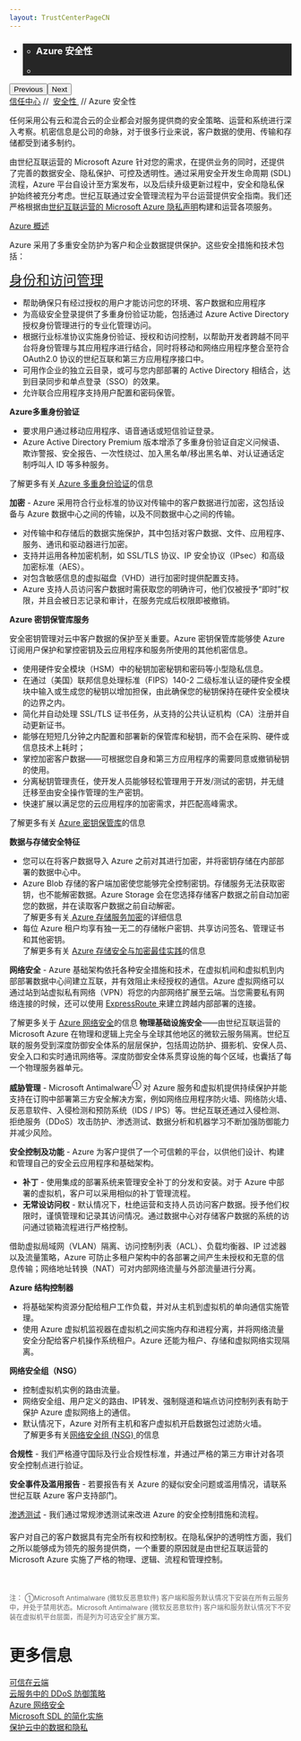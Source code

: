 ```yaml
---
layout: TrustCenterPageCN
---
```

<div class="row-fluid">
   <div class="span">
      <div>
         <div id="HeroWrapper" data-cols="1" data-view1="1" data-view2="1" data-view3="1" data-view4="1" class="row-fluid wider hero grid-container">
            <div class="span bp0-col-1-1 bp1-col-1-1 bp2-col-1-1 bp3-col-1-1">
               <div bi:type="slideshow" class="slideshow slideshow-hero hero" xmlns:bi="urn:schemas-microsoft-com:mscom:bi">
                  <ul bi:type="list" class="slides">
                     <li id="slide-1" bi:index="0" selectBi="">
                        <div class="heroitem light-foreground" bi:type="heroitem">
                           <div class="media" bi:parenttitle="t1">
                              <a href="" bi:track="False" bi:titleflag="t1" bi:index="0">
                                 <div data-picture="" data-alt="You are in control of your data" data-disable-swap-below="">
                                    <div data-src="https://c.s-microsoft.com/en-us/CMSImages/MS_TrustCenter_Privacy_Header.jpg?version=dc9c5b9b-c334-7922-892a-15c2cd65053d"></div>
                                    <noscript></noscript>
                                 </div>
                              </a>
                           </div>
                           <div class="text" bi:type="cta">
                              <div class="text-container">
                                 <div class="box" style="background: rgba(0,0,0,.85); color: #FFFFFF;">
                                    <ul bi:type="list" class="headerCaption subpageHeaderCaption">
                                       <li class="box-title">
                                          <h3 class="box-title" bi:type="title" bi:title="t1" style="color: #FFFFFF;">Azure 安全性</h3>
                                       </li>
                                       <li class="box-actions box-description"><a target="_self" class="mscom-link" href=""></a></li>
                                    </ul>
                                 </div>
                              </div>
                           </div>
                        </div>
                     </li>
                  </ul>
                  <div class="navigation international" bi:track="false">
                     <div class="grid-container settop" data-title-text="Go To Slide "></div>
                  </div>
                  <div class="prev-next" bi:track="false"><button class="prev"><span class="icon-left" aria-hidden="true"></span><span class="screen-reader-text">Previous</span></button><button class="next"><span class="icon-right" aria-hidden="true"></span><span class="screen-reader-text">Next</span></button></div>
                  <div id="play-pause" class="play-pause" style="display:none">
                     <div class="pause"><button id="pauseButton" class="pause_button"><span class="icon-pause" aria-hidden="true"></span><span class="screen-reader-text">Pause</span></button></div>
                     <div class="play"><button id="playButton" class="play_button"><span class="icon-play" aria-hidden="true"></span><span class="screen-reader-text">Play</span></button></div>
                  </div>
               </div>
            </div>
         </div>
         <div id="BreadcrumbWrapper" data-cols="1" data-view1="1" data-view2="1" data-view3="1" data-view4="1" class="row-fluid grid-container mscom-grid-container breadcrumbs">
            <div class="span bp0-col-1-1 bp1-col-1-1 bp2-col-1-1 bp3-col-1-1"><a target="_self" class="mscom-link" href="../default.html">信任中心</a> // 
               <a target="_self" class="mscom-link" href="../security/default.html">安全性 </a> // Azure 安全性
            </div>
         </div>
         <div id="ContentWrapper" data-cols="2" data-view1="1" data-view2="2" data-view3="2" data-view4="2" class="row-fluid subpageBody">
            <div class="span bp0-col-1-1 bp2-col-2-1 bp3-col-2-1 bp1-col-2-2">
               <p>任何采用公有云和混合云的企业都会对服务提供商的安全策略、运营和系统进行深入考察。机密信息是公司的命脉，对于很多行业来说，客户数据的使用、传输和存储都受到诸多制约。
               </p>
               <p>由世纪互联运营的 Microsoft Azure 针对您的需求，在提供业务的同时，还提供了完善的数据安全、隐私保护、可控及透明性。通过采用安全开发生命周期 (SDL) 流程，Azure 平台自设计至方案发布，以及后续升级更新过程中，安全和隐私保护始终被充分考虑。世纪互联通过安全管理流程为平台运营提供安全指南。我们还严格根据由<a target="_self" class="mscom-link" href="https://www.azure.cn/support/legal/privacy-statement/">世纪互联运营的 Microsoft Azure 隐私声明</a>构建和运营各项服务。 </p>
               <p><a href="https://www.trustcenter.cn/zh-cn/cloudservices/azure.html">Azure 概述 </a></p>
               <p>Azure 采用了多重安全防护为客户和企业数据提供保护。这些安全措施和技术包括：</p>
                  <p><a href="https://www.trustcenter.cn/zh-cn/cloudservices/azure.html" style="font-size:24px;">身份和访问管理</a></p>
                  <ul style="list-style-type:disc">
                     <li>帮助确保只有经过授权的用户才能访问您的环境、客户数据和应用程序</li>
                     <li>为高级安全登录提供了多重身份验证功能，包括通过 Azure Active Directory 授权身份管理进行的专业化管理访问。</li>
                     <li>根据行业标准协议实施身份验证、授权和访问控制，以帮助开发者跨越不同平台将身份管理与其应用程序进行结合，同时将移动和网络应用程序整合至符合 OAuth2.0 协议的世纪互联和第三方应用程序接口中。</li>
                     <li>可用作企业的独立云目录，或可与您内部部署的 Active Directory 相结合，达到目录同步和单点登录（SSO）的效果。</li>
                     <li>允许联合应用程序支持用户配置和密码保管。</li>
                  </ul>
                  <p><strong>Azure多重身份验证</strong></p>
                  <ul style="list-style-type:disc">
                     <li>要求用户通过移动应用程序、语音通话或短信验证登录。</li>
                     <li>Azure Active Directory Premium 版本增添了多重身份验证自定义问候语、欺诈警报、安全报告、一次性绕过、加入黑名单/移出黑名单、对认证通话定制呼叫人 ID 等多种服务。</li>
                  </ul>
                  <p>了解更多有关<a href="https://www.azure.cn/home/features/multi-factor-authentication/"> Azure 多重身份验证</a>的信息</p>
                  <p><span><strong>加密</strong> - Azure 采用符合行业标准的协议对传输中的客户数据进行加密，这包括设备与 Azure 数据中心之间的传输，以及不同数据中心之间的传输。</span></p>
                  <ul style="list-style-type:disc">
                     <li>对传输中和存储后的数据实施保护，其中包括对客户数据、文件、应用程序、服务、通讯和驱动器进行加密。</li>
                     <li>支持并运用各种加密机制，如 SSL/TLS 协议、IP 安全协议（IPsec）和高级加密标准（AES）。</li>
                     <li>对包含敏感信息的虚拟磁盘（VHD）进行加密时提供配置支持。</li>
                     <li>Azure 支持人员访问客户数据时需获取您的明确许可，他们仅被授予“即时”权限，并且会被日志记录和审计，在服务完成后权限即被撤销。</li>
                  </ul>
                  <p><b>Azure 密钥保管库服务</b></p>
                  <p>安全密钥管理对云中客户数据的保护至关重要。Azure 密钥保管库能够使 Azure 订阅用户保护和掌控密钥及云应用程序和服务所使用的其他机密信息。</p>
                  <ul style="list-style-type:disc">
                     <li>使用硬件安全模块（HSM）中的秘钥加密秘钥和密码等小型隐私信息。</li>
                     <li>在通过（美国）联邦信息处理标准（FIPS）140-2 二级标准认证的硬件安全模块中输入或生成您的秘钥以增加担保，由此确保您的秘钥保持在硬件安全模块的边界之内。</li>
                     <li>简化并自动处理 SSL/TLS 证书任务，从支持的公共认证机构（CA）注册并自动更新证书。</li>
                     <li>能够在短短几分钟之内配置和部署新的保管库和秘钥，而不会在采购、硬件或信息技术上耗时；</li>
                     <li>掌控加密客户数据——可根据您自身和第三方应用程序的需要同意或撤销秘钥的使用。</li>
                     <li>分离秘钥管理责任，使开发人员能够轻松管理用于开发/测试的密钥，并无缝迁移至由安全操作管理的生产密钥。</li>
                     <li>快速扩展以满足您的云应用程序的加密需求，并匹配高峰需求。</li>
                  </ul>
                  <p>了解更多有关 <a href="https://www.azure.cn/home/features/key-vault">Azure 密钥保管库</a>的信息</p>
                  <p><b>数据与存储安全特征</b></p>
                  <ul style="list-style-type:disc">
                     <li>您可以在将客户数据导入 Azure 之前对其进行加密，并将密钥存储在内部部署的数据中心中。</li>
                     <li>Azure Blob 存储的客户端加密使您能够完全控制密钥。存储服务无法获取密钥，也不能解密数据。Azure Storage 会在您选择存储客户数据之前自动加密您的数据，并在读取客户数据之前自动解密。</br>了解更多有关<a href="https://www.azure.cn/documentation/articles/storage-service-encryption/"> Azure 存储服务加密</a>的详细信息</li>
                     <li>每位 Azure 租户均享有独一无二的存储帐户密钥、共享访问签名、管理证书和其他密钥。</br>了解更多有关 <a href="https://www.azure.cn/documentation/articles/storage-security-guide/">Azure 存储安全与加密最佳实践</a>的信息</li>
                  </ul>
                  <p><span><strong>网络安全</strong> - Azure 基础架构依托各种安全措施和技术，在虚拟机间和虚拟机到内部部署数据中心间建立互联，并有效阻止未经授权的通信。Azure 虚拟网络可以通过站到站虚拟私有网络（VPN）将您的内部网络扩展至云端。当您需要私有网络连接的时候，还可以使用 <a target="_self" class="mscom-link" href="https://www.azure.cn/home/features/expressroute/">ExpressRoute </a>来建立跨越内部部署的连接。</span></p>
                  <p>了解更多关于 <a href="https://www.azure.cn/documentation/articles/best-practices-network-security/">Azure 网络安全</a>的信息<b>
物理基础设施安全</b>——由世纪互联运营的 Microsoft Azure 在物理和逻辑上完全与全球其他地区的微软云服务隔离。世纪互联的服务受到深度防御安全体系的层层保护，包括周边防护、摄影机、安保人员、安全入口和实时通讯网络等。深度防御安全体系贯穿设施的每个区域，也囊括了每一个物理服务器单元。</p>
                  <p><span><strong>威胁管理</strong> - Microsoft Antimalware<sup style="font-size:12px">① </sup>对 Azure 服务和虚拟机提供持续保护并能支持在订购中部署第三方安全解决方案，例如网络应用程序防火墙、网络防火墙、反恶意软件、入侵检测和预防系统（IDS / IPS）等。世纪互联还通过入侵检测、拒绝服务（DDoS）攻击防护、渗透测试、数据分析和机器学习不断加强防御能力并减少风险。</span></p>
                  <p><span><strong>安全控制及功能</strong> - Azure 为客户提供了一个可信赖的平台，以供他们设计、构建和管理自己的安全云应用程序和基础架构。</span>
                      <ul style="list-style-type:disc">
                          <li><span><strong>补丁</strong> - 使用集成的部署系统来管理安全补丁的分发和安装。对于 Azure 中部署的虚拟机，客户可以采用相似的补丁管理流程。</span></li>
                          <li><span><strong>无常设访问权</strong> - 默认情况下，杜绝运营和支持人员访问客户数据。授予他们权限时，谨慎管理和记录其访问情况。通过数据中心对存储客户数据的系统的访问通过锁箱流程进行严格控制。</span></li>
                      </ul>
                  </p>
                  <p>借助虚拟局域网（VLAN）隔离、访问控制列表（ACL）、负载均衡器、IP 过滤器以及流量策略，Azure 可防止多租户架构中的各部署之间产生未授权和无意的信息传输；网络地址转换（NAT）可对内部网络流量与外部流量进行分离。</p>
                  <p><b>Azure 结构控制器</b></p>
                  <ul style="list-style-type:disc">
                     <li>将基础架构资源分配给租户工作负载，并对从主机到虚拟机的单向通信实施管理。</li>
                     <li>使用 Azure 虚拟机监视器在虚拟机之间实施内存和进程分离，并将网络流量安全分配给客户机操作系统租户。Azure 还能为租户、存储和虚拟网络实现隔离。</li>
                  </ul>
                  <p><b>网络安全组（NSG）</b></p>
                  <ul style="list-style-type:disc">
                     <li>控制虚拟机实例的路由流量。</li>
                     <li>网络安全组、用户定义的路由、IP转发、强制隧道和端点访问控制列表有助于保护 Azure 虚拟网络上的通信。</li>
                     <li>默认情况下，Azure 对所有主机和客户虚拟机开启数据包过滤防火墙。</br>了解更多有关<a href="https://www.azure.cn/documentation/articles/virtual-networks-nsg">网络安全组 (NSG) </a>的信息</li>
                  </ul>
                  <p><span><strong>合规性</strong> - 我们严格遵守国际及行业合规性标准，并通过严格的第三方审计对各项安全控制点进行验证。</span></p>
                  <p><span><strong>安全事件及滥用报告</strong> - 若要报告有关 Azure 的疑似安全问题或滥用情况，请联系世纪互联 Azure 客户支持部门。</span></p>
                  <p><a href="../security/penetrationtesting.html" style="font-weight:500">渗透测试</a> - 我们通过常规渗透测试来改进 Azure 的安全控制措施和流程。</p>
               <p style="margin-top:20px">客户对自己的客户数据具有完全所有权和控制权。在隐私保护的透明性方面，我们之所以能够成为领先的服务提供商，一个重要的原因就是由世纪互联运营的 Microsoft Azure 实施了严格的物理、逻辑、流程和管理控制。</p>
               <p style="font-size:12px; color:#666666;margin-top: 50px;">注：  ①Microsoft Antimalware (微软反恶意软件) 客户端和服务默认情况下安装在所有云服务中，并处于禁用状态。Microsoft Antimalware (微软反恶意软件) 客户端和服务默认情况下不安装在虚拟机平台层面，而是列为可选安全扩展方案。</p>
              </div>
            <div class="span bp0-col-1-1 bp2-col-2-1 bp3-col-2-1 bp1-col-2-2 bp0-clear bp1-clear">
               <div id="SideBarWrapper" data-cols="1" data-view1="1" data-view2="1" data-view3="1" data-view4="1" class="row-fluid">
                  <div id="HelpfulInformation" class="span bp0-col-1-1 bp1-col-1-1 bp2-col-1-1 bp3-col-1-1">
                     <h1>更多信息</h1>
                      <label><a target="_self" class="mscom-link" href="//wacnstorage.blob.core.chinacloudapi.cn/marketing-resource/documents/Trusting_the_Cloud.pdf">可信在云端</a></label><br/>
					 <!--
					 <label><a target="_self" class="mscom-link"                    href="//wacnstorage.blob.core.chinacloudapi.cn/marketing-resource/documents/Trusted-Cloud.pdf">可信赖的云服务</a></label><br/>-->
					 <label><a target="_self" class="mscom-link" href="//wacnstorage.blob.core.chinacloudapi.cn/marketing-resource/documents/Defending_Against_DDoS_Attacks_in_Cloud_Computing.pdf">云服务中的 DDoS 防御策略</a></label><br/>
					 <label><a target="_self" class="mscom-link" href="https://wacnstorage.blob.core.chinacloudapi.cn/marketing-resource/documents/AzureNetworkSecurity_v3_Feb2015_CN_20151214.pdf">Azure 网络安全</a></label><br/>
                     <label><a target="_self" class="mscom-link" href="../../file/Microsoft SDL 的简化实施.pdf">Microsoft SDL 的简化实施</a></label><br/>
                     <label><a target="_self" class="mscom-link" href="https://wacnstorage.blob.core.chinacloudapi.cn/marketing-resource/documents/Protecting_Data_and_Privacy_in_the_Cloud_CN_final20160125.pdf">保护云中的数据和隐私</a></label><br/>
                  </div>
               </div>
            </div>
         </div>
      </div>
   </div>
</div>
<div class="row-fluid" data-view4="1" data-view3="1" data-view2="1" data-view1="1" data-cols="1">
   <div class="span bp0-col-1-1 bp1-col-1-1 bp2-col-1-1 bp3-col-1-1"></div>
</div>
